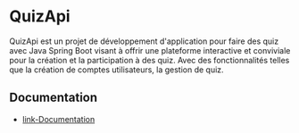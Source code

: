 # QuizApi

QuizApi est un projet de développement d'application pour faire des quiz avec Java Spring Boot visant à offrir une plateforme interactive et conviviale pour la création et la participation à des quiz. Avec des fonctionnalités telles que la création de comptes utilisateurs, la gestion de quiz.

## Documentation

 - [link-Documentation](http://localhost:8080/swagger-ui/index.html)


